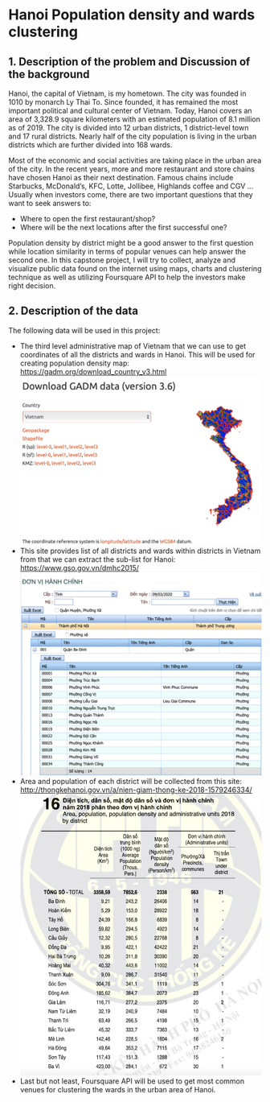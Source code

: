 # Hanoi Population density and wards clustering

## 1.	Description of the problem and Discussion of the background

Hanoi, the capital of Vietnam, is my hometown. The city was founded in 1010 by monarch Ly Thai To. Since founded, it has remained the most important political and cultural center of Vietnam. Today, Hanoi covers an area of 3,328.9 square kilometers with an estimated population of 8.1 million as of 2019. The city is divided into 12 urban districts, 1 district-level town and 17 rural districts. Nearly half of the city population is living in the urban districts which are further divided into 168 wards. 

Most of the economic and social activities are taking place in the urban area of the city. In the recent years, more and more restaurant and store chains have chosen Hanoi as their next destination. Famous chains include Starbucks, McDonald’s, KFC, Lotte, Jollibee, Highlands coffee and CGV … Usually when investors come, there are two important questions that they want to seek answers to: 
-	Where to open the first restaurant/shop?
-	Where will be the next locations after the first successful one?

Population density by district might be a good answer to the first question while location similarity in terms of popular venues can help answer the second one. In this capstone project, I will try to collect, analyze and visualize public data found on the internet using maps, charts and clustering technique as well as utilizing Foursquare API to help the investors make right decision. 

## 2.	Description of the data 

The following data will be used in this project: 
-	The third level administrative map of Vietnam that we can use to get coordinates of all the districts and wards in Hanoi. This will be used for creating population density map: https://gadm.org/download_country_v3.html
![Shapefile](https://github.com/neik83/Coursera_Capstone/blob/master/Spatialdat.png)
-	This site provides list of all districts and wards within districts in Vietnam from that we can extract the sub-list for Hanoi: https://www.gso.gov.vn/dmhc2015/
![Administrative Units](https://github.com/neik83/Coursera_Capstone/blob/master/AdmUnits.png)
-	Area and population of each district will be collected from this site:  
http://thongkehanoi.gov.vn/a/nien-giam-thong-ke-2018-1579246334/
![Area and Population](https://github.com/neik83/Coursera_Capstone/blob/master/Stats.png)
-	Last but not least, Foursquare API will be used to get most common venues for clustering the wards in the urban area of Hanoi.
